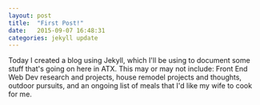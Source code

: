 ```yaml
---
layout: post
title:  "First Post!"
date:   2015-09-07 16:48:31
categories: jekyll update
---
```


Today I created a blog using Jekyll, which I'll be using to document some stuff that's going on here in ATX.  This may or may not include: Front End Web Dev research and projects, house remodel projects and thoughts, outdoor pursuits, and an ongoing list of meals that I'd like my wife to cook for me.  

